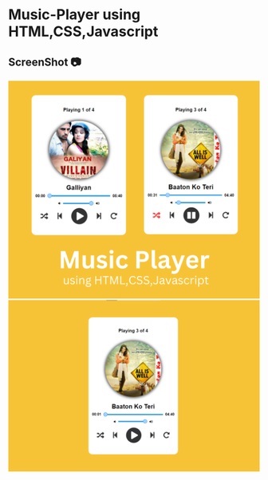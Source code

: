 # Music-Player using HTML,CSS,Javascript

## ScreenShot :camera:

<img src="images/image1.png" >
<img src="images/image2.png" >